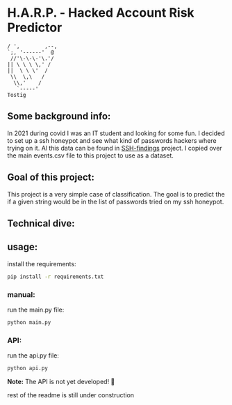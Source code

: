 # H.A.R.P. - Hacked Account Risk Predictor

```
/ ',        ,--,
`;, '------'  @
 //'\-\-\-'\.'/
|| \ \ \ \,' /
||  \ \ \'  /
 \\  \,\   /
  \\,'    /
   `-----'
Tostig
```


## Some background info:
In 2021 during covid I was an IT student and looking for some fun. I decided to set up a ssh honeypot and see what kind of passwords hackers where trying on it.
Al this data can be found in [SSH-findings](https://github.com/anakwaboe4/SSH-findings) project. I copied over the main events.csv file to this project to use as a dataset.
## Goal of this project:
This project is a very simple case of classification. The goal is to predict the if a given string would be in the list of passwords tried on my ssh honeypot.
## Technical dive:
## usage:
install the requirements:
```bash
pip install -r requirements.txt
```
### manual:
run the main.py file:
```bash
python main.py
```
### API:
run the api.py file:
```bash
python api.py
```
**Note:** The API is not yet developed! 🚧

rest of the readme is still under construction


